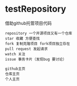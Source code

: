 # testRepository
借助github托管项目代码

    repository 一个开源项目又有一个仓库
    star 收藏 方便查找
    fork 复制克隆项目 fork项目独立存在
    pull request 发起请求
    watch 关注
    issue 事务卡片（发现bug 要讨论）

    github主页
    仓库主页
    个人主页
